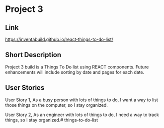 # Project 3

## Link
https://inventabuild.github.io/react-things-to-do-list/

## Short Description
Project 3 build is a Things To Do list using REACT components.  Future enhancements will include sorting by date and pages for each date.

## User Stories
User Story 1, As a busy person with lots of things to do, I want a way to list those things on the computer, so I stay organized.

User Story 2, As an engineer with lots of things to do, I need a way to track things, so I stay organized.# things-to-do-list
